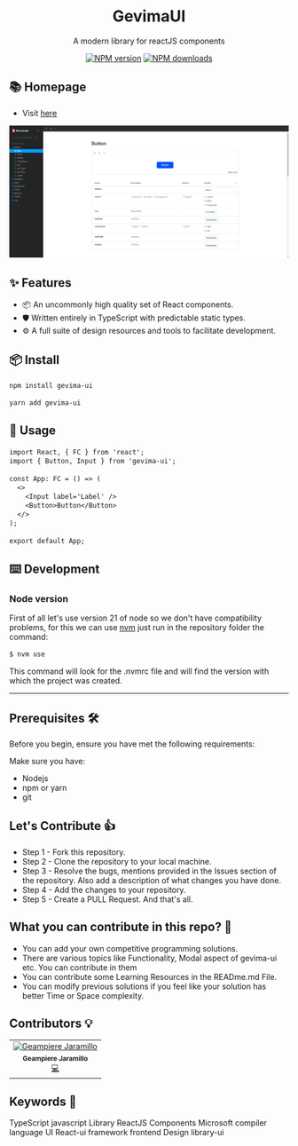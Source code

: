 <h1 align="center">GevimaUI</h1>

<div align="center">

A modern library for reactJS components

[![NPM version][npm-image]][npm-url] [![NPM downloads][download-image]][download-url]

[npm-image]: https://img.shields.io/npm/v/gevima-ui?style=for-the-badge
[npm-url]: https://www.npmjs.com/package/gevima-ui
[download-image]: https://img.shields.io/npm/dm/gevima-ui.svg?style=for-the-badge
[download-url]: https://npmjs.org/package/gevima-ui

</div>

## 📚 Homepage

- Visit [here](https://gevima-ui.vercel.app/)

![s2](./public/ScreenshowHome.png)

## ✨ Features

- 📦 An uncommonly high quality set of React components.
- 🛡 Written entirely in TypeScript with predictable static types.
- ⚙️ A full suite of design resources and tools to facilitate development.

## 📦 Install

```bash
npm install gevima-ui
```

```bash
yarn add gevima-ui
```

## 🔨 Usage

```tsx
import React, { FC } from 'react';
import { Button, Input } from 'gevima-ui';

const App: FC = () => (
  <>
    <Input label='Label' />
    <Button>Button</Button>
  </>
);

export default App;
```

## ⌨️ Development

### Node version

First of all let's use version 21 of node so we don't have compatibility problems, for this we can use [nvm](https://github.com/nvm-sh/nvm#installing-and-updating) just run in the repository folder the command:

```bash
$ nvm use
```

This command will look for the .nvmrc file and will find the version with which the project was created.

---

## Prerequisites 🛠️

Before you begin, ensure you have met the following requirements:

Make sure you have:

- Nodejs
- npm or yarn
- git

## Let's Contribute 👍

- Step 1 - Fork this repository.
- Step 2 - Clone the repository to your local machine.
- Step 3 - Resolve the bugs, mentions provided in the Issues section of the repository. Also add a description of what changes you have done.
- Step 4 - Add the changes to your repository.
- Step 5 - Create a PULL Request. And that's all.

## What you can contribute in this repo? 👊

- You can add your own competitive programming solutions.
- There are various topics like Functionality, Modal aspect of gevima-ui etc. You can contribute in them
- You can contribute some Learning Resources in the READme.md File.
- You can modify previous solutions if you feel like your solution has better Time or Space complexity.

## Contributors 💡

<table align="center">
  <tr>
   <td align="center"><a href="https://github.com/geamdev"><img src="https://github.com/geamdev.png" width="100px;" alt="Geampiere Jaramillo"/><br /><sub><b>Geampiere Jaramillo</b></sub></a><br />
    <a href="https://github.com/geamdev/gevima-ui/commits/main/?author=geamdev" title="Code">💻</a></td>
  </tr>
</table>

## Keywords 🤌

TypeScript javascript Library ReactJS Components Microsoft compiler language UI React-ui framework
frontend Design library-ui
